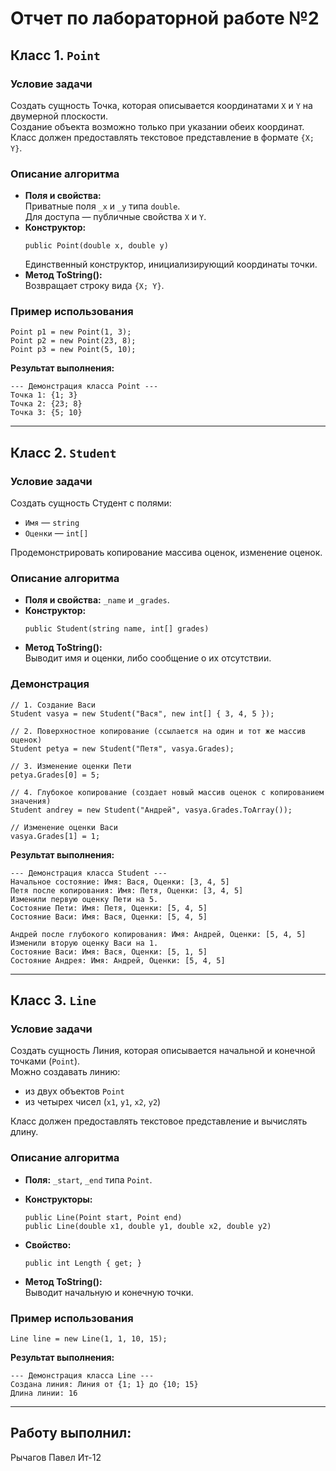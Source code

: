 # Отчет по лабораторной работе №2

## Класс 1. `Point`

### Условие задачи  
Создать сущность Точка, которая описывается координатами `X` и `Y` на двумерной плоскости.  
Создание объекта возможно только при указании обеих координат.  
Класс должен предоставлять текстовое представление в формате `{X; Y}`.

### Описание алгоритма
- **Поля и свойства:**  
  Приватные поля `_x` и `_y` типа `double`.  
  Для доступа — публичные свойства `X` и `Y`.
- **Конструктор:**  
  ```
  public Point(double x, double y)
  ```
  Единственный конструктор, инициализирующий координаты точки.
- **Метод ToString():**  
  Возвращает строку вида `{X; Y}`.

### Пример использования
```
Point p1 = new Point(1, 3);
Point p2 = new Point(23, 8);
Point p3 = new Point(5, 10);
```

**Результат выполнения:**
```
--- Демонстрация класса Point ---
Точка 1: {1; 3}
Точка 2: {23; 8}
Точка 3: {5; 10}
```

---

## Класс 2. `Student`

### Условие задачи  
Создать сущность Студент с полями:
- `Имя` — `string`
- `Оценки` — `int[]`

Продемонстрировать копирование массива оценок, изменение оценок.

### Описание алгоритма
- **Поля и свойства:** `_name` и `_grades`.  
- **Конструктор:**  
  ```
  public Student(string name, int[] grades)
  ```
- **Метод ToString():**  
  Выводит имя и оценки, либо сообщение о их отсутствии.

### Демонстрация
```
// 1. Создание Васи
Student vasya = new Student("Вася", new int[] { 3, 4, 5 });

// 2. Поверхностное копирование (ссылается на один и тот же массив оценок)
Student petya = new Student("Петя", vasya.Grades);

// 3. Изменение оценки Пети
petya.Grades[0] = 5;

// 4. Глубокое копирование (создает новый массив оценок с копированием значения)
Student andrey = new Student("Андрей", vasya.Grades.ToArray());

// Изменение оценки Васи
vasya.Grades[1] = 1;
```

**Результат выполнения:**
```
--- Демонстрация класса Student ---
Начальное состояние: Имя: Вася, Оценки: [3, 4, 5]
Петя после копирования: Имя: Петя, Оценки: [3, 4, 5]
Изменили первую оценку Пети на 5.
Состояние Пети: Имя: Петя, Оценки: [5, 4, 5]
Состояние Васи: Имя: Вася, Оценки: [5, 4, 5]

Андрей после глубокого копирования: Имя: Андрей, Оценки: [5, 4, 5]
Изменили вторую оценку Васи на 1.
Состояние Васи: Имя: Вася, Оценки: [5, 1, 5]
Состояние Андрея: Имя: Андрей, Оценки: [5, 4, 5]
```

---

## Класс 3. `Line`

### Условие задачи  
Создать сущность Линия, которая описывается начальной и конечной точками (`Point`).  
Можно создавать линию:
- из двух объектов `Point`
- из четырех чисел (`x1`, `y1`, `x2`, `y2`)

Класс должен предоставлять текстовое представление и вычислять длину.

### Описание алгоритма
- **Поля:** `_start`, `_end` типа `Point`.
- **Конструкторы:**
  ```
  public Line(Point start, Point end)
  public Line(double x1, double y1, double x2, double y2)
  ```
- **Свойство:**  
  ```
  public int Length { get; }
  ```

- **Метод ToString():**  
  Выводит начальную и конечную точки.

### Пример использования
```
Line line = new Line(1, 1, 10, 15);
```

**Результат выполнения:**
```
--- Демонстрация класса Line ---
Создана линия: Линия от {1; 1} до {10; 15}
Длина линии: 16
```

---

## Работу выполнил:
Рычагов Павел Ит-12
